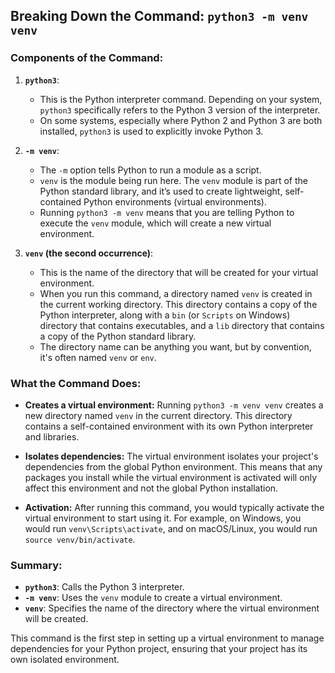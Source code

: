 ## Breaking Down the Command: `python3 -m venv venv`

### Components of the Command:

1. **`python3`**:
   - This is the Python interpreter command. Depending on your system, `python3` specifically refers to the Python 3 version of the interpreter.
   - On some systems, especially where Python 2 and Python 3 are both installed, `python3` is used to explicitly invoke Python 3.

2. **`-m venv`**:
   - The `-m` option tells Python to run a module as a script.
   - `venv` is the module being run here. The `venv` module is part of the Python standard library, and it’s used to create lightweight, self-contained Python environments (virtual environments).
   - Running `python3 -m venv` means that you are telling Python to execute the `venv` module, which will create a new virtual environment.

3. **`venv` (the second occurrence)**:
   - This is the name of the directory that will be created for your virtual environment.
   - When you run this command, a directory named `venv` is created in the current working directory. This directory contains a copy of the Python interpreter, along with a `bin` (or `Scripts` on Windows) directory that contains executables, and a `lib` directory that contains a copy of the Python standard library.
   - The directory name can be anything you want, but by convention, it's often named `venv` or `env`.

### What the Command Does:

- **Creates a virtual environment:** Running `python3 -m venv venv` creates a new directory named `venv` in the current directory. This directory contains a self-contained environment with its own Python interpreter and libraries.
  
- **Isolates dependencies:** The virtual environment isolates your project's dependencies from the global Python environment. This means that any packages you install while the virtual environment is activated will only affect this environment and not the global Python installation.

- **Activation:** After running this command, you would typically activate the virtual environment to start using it. For example, on Windows, you would run `venv\Scripts\activate`, and on macOS/Linux, you would run `source venv/bin/activate`.

### Summary:

- **`python3`**: Calls the Python 3 interpreter.
- **`-m venv`**: Uses the `venv` module to create a virtual environment.
- **`venv`**: Specifies the name of the directory where the virtual environment will be created.

This command is the first step in setting up a virtual environment to manage dependencies for your Python project, ensuring that your project has its own isolated environment.
